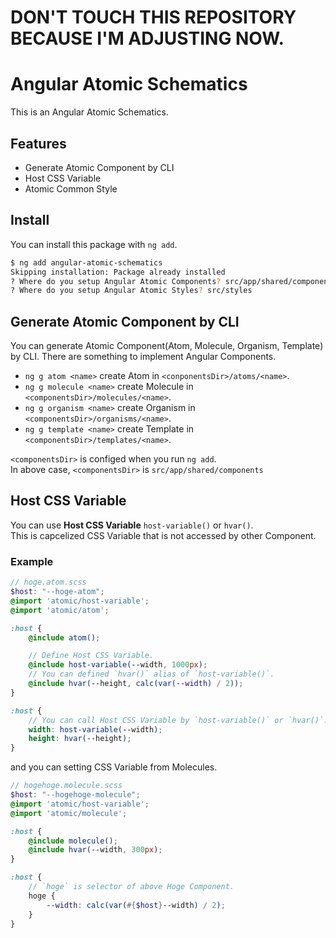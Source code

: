 # DON'T TOUCH THIS REPOSITORY BECAUSE I'M ADJUSTING NOW.
# Angular Atomic Schematics
This is an Angular Atomic Schematics.  

## Features
- Generate Atomic Component by CLI
- Host CSS Variable
- Atomic Common Style

## Install
You can install this package with `ng add`.

```bash
$ ng add angular-atomic-schematics
Skipping installation: Package already installed
? Where do you setup Angular Atomic Components? src/app/shared/components
? Where do you setup Angular Atomic Styles? src/styles
```

## Generate Atomic Component by CLI
You can generate Atomic Component(Atom, Molecule, Organism, Template) by CLI. 
There are something to implement Angular Components.  

- `ng g atom <name>` create Atom in `<conponentsDir>/atoms/<name>`. 
- `ng g molecule <name>` create Molecule in `<componentsDir>/molecules/<name>`.
- `ng g organism <name>` create Organism in `<componentsDir>/organisms/<name>`.
- `ng g template <name>` create Template in `<componentsDir>/templates/<name>`.

`<componentsDir>` is configed when you run `ng add`.  
In above case, `<componentsDir>` is `src/app/shared/components`  


## Host CSS Variable
You can use **Host CSS Variable** `host-variable()` or `hvar()`.  
This is capcelized CSS Variable that is not accessed by other Component.

### Example
```scss
// hoge.atom.scss
$host: "--hoge-atom";
@import 'atomic/host-variable';
@import 'atomic/atom';

:host {
	@include atom();

	// Define Host CSS Variable.
	@include host-variable(--width, 1000px);
	// You can defined `hvar()` alias of `host-variable()`.
	@include hvar(--height, calc(var(--width) / 2));
}

:host {
	// You can call Host CSS Variable by `host-variable()` or `hvar()`. 
	width: host-variable(--width);
	height: hvar(--height);
}

```

and you can setting CSS Variable from Molecules.

```scss
// hogehoge.molecule.scss
$host: "--hogehoge-molecule";
@import 'atomic/host-variable';
@import 'atomic/molecule';

:host {
	@include molecule();
	@include hvar(--width, 300px);
}

:host {
	// `hoge` is selector of above Hoge Component.
	hoge {
		--width: calc(var(#{$host}--width) / 2);
	}
}

```
